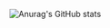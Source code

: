 ![Anurag's GitHub stats](https://github-readme-stats.vercel.app/api?username=ThalysRD&show_icons=true&theme=tokyonight)
